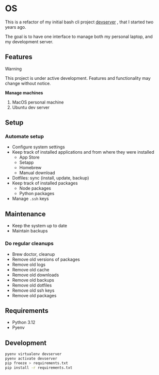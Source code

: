 # OS

This is a refactor of my initial bash cli project [devserver](https://github.com/siriusnottin/devserver) , that I started two years ago.

The goal is to have one interface to manage both my personal laptop, and my development server.

## Features

> [!WARNING]  
> This project is under active development. Features and functionality may change without notice.

**Manage machines**

1. MacOS personal machine
2. Ubuntu dev server

## Setup

### Automate setup

- Configure system settings
- Keep track of installed applications and from where they were installed
  - App Store
  - Setapp
  - Homebrew
  - Manual download
- Dotfiles: sync (install, update, backup)
- Keep track of installed packages
  - Node packages
  - Python packages
- Manage `.ssh` keys

## Maintenance

- Keep the system up to date
- Maintain backups

### Do regular cleanups

- Brew doctor, cleanup
- Remove old versions of packages
- Remove old logs
- Remove old cache
- Remove old downloads
- Remove old backups
- Remove old dotfiles
- Remove old ssh keys
- Remove old packages

## Requirements

- Python 3.12
- Pyenv

## Development

```bash
pyenv virtualenv devserver
pyenv activate devserver
pip freeze > requirements.txt
pip install -r requirements.txt
```
